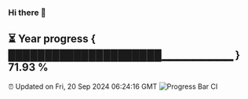 ### Hi there 👋
⏳ Year progress { █████████████████████▁▁▁▁▁▁▁▁▁ } 71.93 %
---
⏰ Updated on Fri, 20 Sep 2024 06:24:16 GMT
![Progress Bar CI](https://github.com/liununu/liununu/workflows/Progress%20Bar%20CI/badge.svg)
